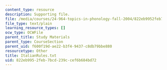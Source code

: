 ```yaml
---
content_type: resource
description: Supporting file.
file: /media/courses/24-964-topics-in-phonology-fall-2004/822eb9952feb7bcd239ccef6b684bd72_ItalianRules.txt
file_type: text/plain
learning_resource_types: []
ocw_type: OCWFile
parent_title: Study Materials
parent_type: CourseSection
parent_uid: f600f19d-ae22-b3f4-9437-c8db79bbe880
resourcetype: Other
title: ItalianRules.txt
uid: 822eb995-2feb-7bcd-239c-cef6b684bd72
---
```

